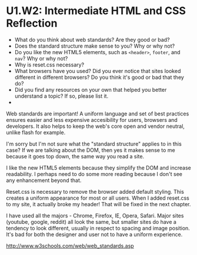 # U1.W2: Intermediate HTML and CSS Reflection

* What do you think about web standards? Are they good or bad?
* Does the standard structure make sense to you? Why or why not?
* Do you like the new HTML5 elements, such as `<header>`, `footer`, and `nav`? Why or why not?
* Why is reset.css necessary? 
* What browsers have you used? Did you ever notice that sites looked different in different browsers? Do you think it's good or bad that they do?
* Did you find any resources on your own that helped you better understand a topic? If so, please list it.
* 
Web standards are important! A uniform language and set of best practices ensures easier and less expensive accesibility for users, browsers and developers. It also helps to keep the web's core open and vendor neutral, unlike flash for example.

I'm sorry but I'm not sure what the "standard structure" applies to in this case? If we are talking about the DOM, then yes it makes sense to me because it goes top down, the same way you read a site.

I like the new HTML5 elements because they simplify the DOM and increase readability. I perhaps need to do some more reading because I don't see any enhancement beyond that.

Reset.css is necessary to remove the browser added default styling. This creates a uniform appearance for most or all users. When I added reset.css to my site, it actually broke my header! That will be fixed in the next chapter.

I have used all the majors - Chrome, Firefox, IE, Opera, Safari. Major sites (youtube, google, reddit) all look the same, but smaller sites do have a tendency to look different, usually in respect to spacing and image position. It's bad for both the designer and user not to have a uniform experience.

http://www.w3schools.com/web/web_standards.asp

